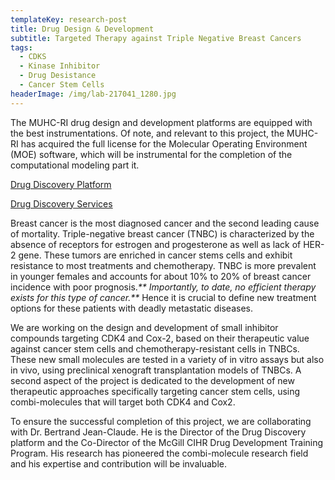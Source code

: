 ```yaml
---
templateKey: research-post
title: Drug Design & Development
subtitle: Targeted Therapy against Triple Negative Breast Cancers
tags:
  - CDKS
  - Kinase Inhibitor
  - Drug Desistance
  - Cancer Stem Cells
headerImage: /img/lab-217041_1280.jpg
---
```

The MUHC-RI drug design and development platforms are equipped with the best instrumentations. Of note, and relevant to this project, the MUHC-RI has acquired the full license for the Molecular Operating Environment (MOE) software, which will be instrumental for the completion of the computational modeling part it.

[Drug Discovery Platform](http://rimuhc.ca/drug-discovery)

[Drug Discovery Services](http://rimuhc.ca/drug-discovery)

Breast cancer is the most diagnosed cancer and the second leading cause of mortality. Triple-negative breast cancer (TNBC) is characterized by the absence of receptors for estrogen and progesterone as well as lack of HER-2 gene. These tumors are enriched in cancer stems cells and exhibit resistance to most treatments and chemotherapy. TNBC is more prevalent in younger females and accounts for about 10% to 20% of breast cancer incidence with poor prognosis._** Importantly, to date, no efficient therapy exists for this type of cancer.**_ Hence it is crucial to define new treatment options for these patients with deadly metastatic diseases.

We are working on the design and development of small inhibitor compounds targeting CDK4 and Cox-2, based on their therapeutic value against cancer stem cells and chemotherapy-resistant cells in TNBCs. These new small molecules are tested in a variety of in vitro assays but also in vivo, using preclinical xenograft transplantation models of TNBCs. A second aspect of the project is dedicated to the development of new therapeutic approaches specifically targeting cancer stem cells, using combi-molecules that will target both CDK4 and Cox2.

To ensure the successful completion of this project, we are collaborating with Dr. Bertrand Jean-Claude. He is the Director of the Drug Discovery platform and the Co-Director of the McGill CIHR Drug Development Training Program. His research has pioneered the combi-molecule research field and his expertise and contribution will be invaluable.
